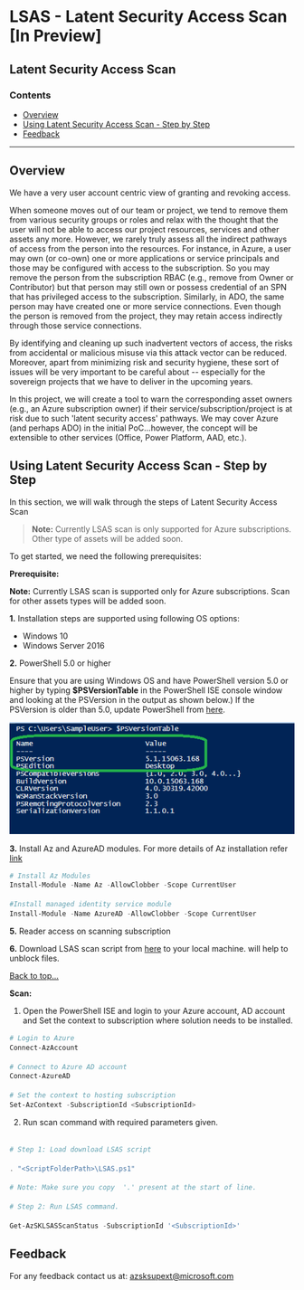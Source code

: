# LSAS - Latent Security Access Scan [In Preview]

## Latent Security Access Scan
### Contents
- [Overview](Readme.md#overview)
- [Using Latent Security Access Scan - Step by Step](Readme.md#setting-up-tenant-security-solution---step-by-step)
- [Feedback](Readme.md#feedback)

-----------------------------------------------------------------
## Overview 
We have a very user account centric view of granting and revoking access.

When someone moves out of our team or project, we tend to remove them from various security groups or roles and relax with the thought that the user will not be able to access our project resources, services and other assets any more. However, we rarely truly assess all the indirect pathways of access from the person into the resources. For instance, in Azure, a user may own (or co-own) one or more applications or service principals and those may be configured with access to the subscription. So you may remove the person from the subscription RBAC (e.g., remove from Owner or Contributor) but that person may still own or possess credential of an SPN that has privileged access to the subscription. Similarly, in ADO, the same person may have created one or more service connections. Even though the person is removed from the project, they may retain access indirectly through those service connections.

By identifying and cleaning up such inadvertent vectors of access, the risks from accidental or malicious misuse via this attack vector can be reduced. Moreover, apart from minimizing risk and security hygiene, these sort of issues will be very important to be careful about -- especially for the sovereign projects that we have to deliver in the upcoming years.

In this project, we will create a tool to warn the corresponding asset owners (e.g., an Azure subscription owner) if their service/subscription/project is at risk due to such 'latent security access' pathways. We may cover Azure (and perhaps ADO) in the initial PoC...however, the concept will be extensible to other services (Office, Power Platform, AAD, etc.).



## Using Latent Security Access Scan - Step by Step
In this section, we will walk through the steps of Latent Security Access Scan

> **Note:** Currently LSAS scan is only supported for Azure subscriptions. Other type of assets will be added soon. 

To get started, we need the following prerequisites:


**Prerequisite:**

**Note:** Currently LSAS scan is supported only for Azure subscriptions. Scan for other assets types will be added soon.

**1.** Installation steps are supported using following OS options: 	

- Windows 10
- Windows Server 2016

**2.** PowerShell 5.0 or higher

 Ensure that you are using Windows OS and have PowerShell version 5.0 or higher by typing **$PSVersionTable** in the PowerShell ISE console window and looking at the PSVersion in the output as shown below.) 
 If the PSVersion is older than 5.0, update PowerShell from [here](https://www.microsoft.com/en-us/download/details.aspx?id=54616).  

   ![PowerShell Version](../Images/00_PS_Version.PNG)   

**3.** Install Az and AzureAD modules. For more details of Az installation refer [link](https://docs.microsoft.com/en-us/powershell/azure/install-az-ps)

``` Powershell
# Install Az Modules
Install-Module -Name Az -AllowClobber -Scope CurrentUser

#Install managed identity service module
Install-Module -Name AzureAD -AllowClobber -Scope CurrentUser
```

**5.** Reader access on scanning subscription

**6.** Download LSAS scan script from [here](./Scripts/LSAS.ps1) to your local machine.  will help to unblock files. 

[Back to top…](Readme.md#contents)

**Scan:** 

1. Open the PowerShell ISE and login to your Azure account, AD account  and Set the context to subscription where solution needs to be installed.

``` PowerShell
# Login to Azure 
Connect-AzAccount 

# Connect to Azure AD account
Connect-AzureAD

# Set the context to hosting subscription
Set-AzContext -SubscriptionId <SubscriptionId>
```

2. Run scan command with required parameters given. 

``` PowerShell

# Step 1: Load download LSAS script

. "<ScriptFolderPath>\LSAS.ps1"

# Note: Make sure you copy  '.' present at the start of line.

# Step 2: Run LSAS command. 

Get-AzSKLSASScanStatus -SubscriptionId '<SubscriptionId>'

```


## Feedback

For any feedback contact us at: azsksupext@microsoft.com 
